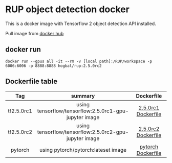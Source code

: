# RUP object detection docker

This is a docker image with Tensorflow 2 object detection API installed.

Pull image from [docker hub](https://hub.docker.com/repository/docker/hogbal/rup)


## docker run
```
docker run --gpus all -it --rm -v [local path]:/RUP/workspace -p 6006:6006 -p 8888:8888 hogbal/rup:2.5.0rc2
```
## Dockerfile table
|Tag|summary|Dockerfile|
|:---:|:---:|:------:|
|tf2.5.0rc1|using tensorflow/tensorflow:2.5.0rc1-gpu-jupyter image|[2.5.0rc1 Dockerfile](https://github.com/hogbal/RUP/blob/master/docker/tf2.5.0rc1/Dockerfile)|
|tf2.5.0rc2|using tensorflow/tensorflow:2.5.0rc2-gpu-jupyter image|[2.5.0rc2 Dockerfile](https://github.com/hogbal/RUP/blob/master/docker/tf2.5.0rc2/Dockerfile)|
|pytorch|using pytorch/pytorch:lateset image|[pytorch Dockerfile](https://github.com/hogbal/RUP/blob/master/docker/pytorch/Dockerfile)|

